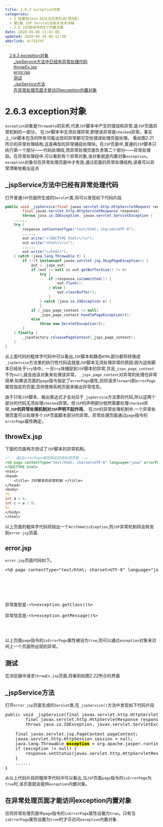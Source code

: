 ```yaml
---
title: 2.6.3 exception对象
categories: 
  - 2 轻量级Java EE企业应用实战(第5版)
  - 第2章 JSP Servlet及相关技术详解
  - 2.6 JSP脚本中的9个内置对象
date: 2020-06-06 11:41:08
updated: 2020-06-10 08:12:30
abbrlink: 4cf1bf4f
---
```

<div id='my_toc'><a href="/JavaReadingNotes/4cf1bf4f/#2-6-3-exception对象" class="header_1">2.6.3 exception对象</a>&nbsp;<br><a href="/JavaReadingNotes/4cf1bf4f/#_jspService方法中已经有异常处理代码" class="header_2">_jspService方法中已经有异常处理代码</a>&nbsp;<br><a href="/JavaReadingNotes/4cf1bf4f/#throwEx-jsp" class="header_2">throwEx.jsp</a>&nbsp;<br><a href="/JavaReadingNotes/4cf1bf4f/#error-jsp" class="header_2">error.jsp</a>&nbsp;<br><a href="/JavaReadingNotes/4cf1bf4f/#测试" class="header_2">测试</a>&nbsp;<br><a href="/JavaReadingNotes/4cf1bf4f/#_jspService方法" class="header_2">_jspService方法</a>&nbsp;<br><a href="/JavaReadingNotes/4cf1bf4f/#在异常处理页面才能访问exception内置对象" class="header_2">在异常处理页面才能访问exception内置对象</a>&nbsp;<br></div>
<style>.header_1{margin-left: 1em;}.header_2{margin-left: 2em;}.header_3{margin-left: 3em;}.header_4{margin-left: 4em;}.header_5{margin-left: 5em;}.header_6{margin-left: 6em;}</style>
<!--more-->
<script>if (navigator.platform.search('arm')==-1){document.getElementById('my_toc').style.display = 'none';}var e,p = document.getElementsByTagName('p');while (p.length>0) {e = p[0];e.parentElement.removeChild(e);}</script>

<!--end-->
# 2.6.3 exception对象
`exception`对象是`Throwable`的实例,代表`JSP`脚本中产生的错误和异常,是`JSP`页面异常机制的一部分。
在`JSP`脚本中无须处理异常,即使该异常是`checked`异常。事实上,`JSP`脚本包含的所有可能出现的异常都可交给错误处理页面处理。
看如图2.21所示的异常处理结构,这是典型的异常捕捉处理块。在`JSP`页面中,普通的`JSP`脚本只执行第一个部分——代码处理段,而异常处理页面负责第二个部分——异常处理段。在异常处理段中,可以看到有个异常对象,该对象就是内置对象`exception`。
`exception`对象仅在异常处理页面中才有效,通过前面的异常处理结构,读者可以非常清晰地看出这点

## _jspService方法中已经有异常处理代码
打开普通`JSP`页面所生成的`Servlet`类,将可以发现如下代码片段
```java
public void _jspService(final javax.servlet.http.HttpServletRequest request,
        final javax.servlet.http.HttpServletResponse response)
        throws java.io.IOException, javax.servlet.ServletException {
    ......
    try {
        response.setContentType("text/html; charset=UTF-8");
        ......
        out.write("<!DOCTYPE html>\r\n");
        out.write("<html>\r\n");
        ......
        out.write("</html>");
    } catch (java.lang.Throwable t) {
        if (!(t instanceof javax.servlet.jsp.SkipPageException)) {
            out = _jspx_out;
            if (out != null && out.getBufferSize() != 0)
                try {
                    if (response.isCommitted()) {
                        out.flush();
                    } else {
                        out.clearBuffer();
                    }
                } catch (java.io.IOException e) {
                }
            if (_jspx_page_context != null)
                _jspx_page_context.handlePageException(t);
            else
                throw new ServletException(t);
        }
    } finally {
        _jspxFactory.releasePageContext(_jspx_page_context);
    }
}
```
从上面代码的粗体字代码中可以看出,`JSP`脚本和静态`HTML`部分都将转换成`_jspService`方法里的执行性代码这就是`JSP`脚本无须处理异常的原因:因为这些脚本已经处于`try`块中。一旦`try`块捕捉到`JSP`脚本的异常,并且`_jspx_page_context`不为`null`,就会由该对象来处理该异常。
`_jspx_page_context`对异常的处理也非常简单:如果该页面的`page`指令指定了`errorPage`属性,则将请求`forward`到`errorPage`属性指定的页面,否则使用系统页面来输出异常信息。

由于只有`JSP`脚本、输出表达式才会对应于`_jspService`方法里的代码,所以这两个部分的代码无须处理`checked`异常。但`JSP`的声明部分依然需要处理`checked`异常,**`JSP`的异常处理机制对`JSP`声明不起作用**。
在`JSP`的异常处理机制中,一个异常处理页面可以处理多个`JSP`页面脚本部分的异常。异常处理页面通过`page`指令的`errorPage`属性确定。
## throwEx.jsp
下面的页面再次测试了`JSP`脚本的异常机制。
```jsp
<!-- 通过errorPage属性指定异常处理页面 -->
<%@ page contentType="text/html; charset=UTF-8" language="java" errorPage="error.jsp" %>
<!DOCTYPE html>
<html>
<head>
    <title> JSP脚本的异常机制 </title>
</head>
<body>
<%
int a = 6;
int c = a / 0;
%>
</body>
</html>
```
以上页面的粗体字代码将抛出一个`ArithmeticEception`,则`JSP`异常机制将会转发到`error.jsp`页面.
## error.jsp
`error.jsp`页面代码如下。
<pre>
<%@ page contentType="text/html; charset=UTF-8" language="java" <mark>isErrorPage="true"</mark> %>
<!DOCTYPE html>
<html>
<head>
    <title> 异常处理页面 </title>
</head>
<body>
异常类型是:<%=exception.getClass()%><br/>
异常信息是:<%=exception.getMessage()%><br/>
</body>
</html>
</pre>
以上页面`page`指令的`isErrorPage`属性被设为`true`,则可以通过`exception`对象来访间上一个页面所出现的异常。
## 测试
在浏览器中请求`throwEx.jsp`页面,将看到如图2.22所示的界面
## _jspService方法
打开`error.jsp`页面生成的`Servlet`类,在`_jspService()`方法中发现如下代码片段
<pre>
public void _jspService(final javax.servlet.http.HttpServletRequest request,
        final javax.servlet.http.HttpServletResponse response)
        throws java.io.IOException, javax.servlet.ServletException {

    final javax.servlet.jsp.PageContext pageContext;
    javax.servlet.http.HttpSession session = null;
    java.lang.Throwable <mark><strong>exception</strong></mark> = org.apache.jasper.runtime.JspRuntimeLibrary.getThrowable(request);
    if (exception != null) {
        response.setStatus(javax.servlet.http.HttpServletResponse.SC_INTERNAL_SERVER_ERROR);
    }
    ......
}
</pre>
从以上代码片段的粗体字代码中可以看出,当`JSP`页面`page`指令的`isErrorPage`为`true`时,该页面就会提供`exception`内置对象。
## 在异常处理页面才能访问exception内置对象
应将异常处理页面中`page`指令的`isErrorPage`属性设置为`true`。只有当`isErrorPage`属性设置为`true`时才可访问`exception`内置对象.
